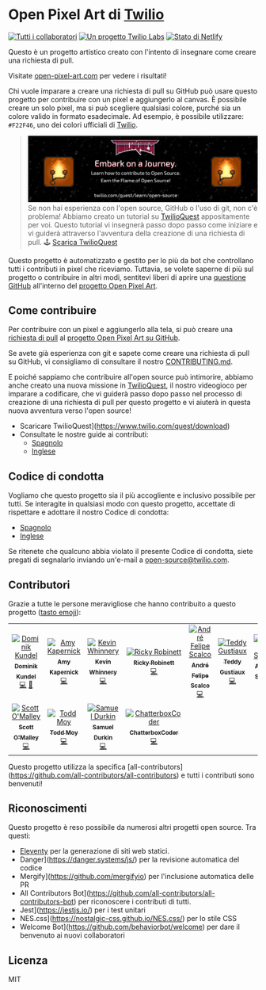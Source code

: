 # Open Pixel Art di [Twilio](https://www.twilio.com)

[![Tutti i collaboratori](https://img.shields.io/badge/all_contributors-11-orange.svg?style=flat-square)](#contribuenti) [![Un progetto Twilio Labs](https://img.shields.io/static/v1?label=&message=Twilio-Labs&color=F22F46&labelColor=0D122B&logo=twilio&style=flat-square)](https://www.twilio.com/labs) [![Stato di Netlify](https://api.netlify.com/api/v1/badges/611ac0f9-4ae9-48a2-9769-26c32cb5f9e8/deploy-status)](https://app.netlify.com/sites/pixel-project-dev/deploys)

Questo è un progetto artistico creato con l'intento di insegnare come creare una richiesta di pull.

Visitate [open-pixel-art.com](https://open-pixel-art.com) per vedere i risultati!

Chi vuole imparare a creare una richiesta di pull su GitHub può usare questo progetto per contribuire con un pixel e aggiungerlo al canvas. È possibile creare un solo pixel, ma si può scegliere qualsiasi colore, purché sia un colore valido in formato esadecimale. Ad esempio, è possibile utilizzare: `#F22F46`, uno dei colori ufficiali di [Twilio](https://www.twilio.com).

> ![immagine decorativa del banner per la missione TwilioQuest](../twilio-quest-oss-banner.png)
> Se non hai esperienza con l'open source, GitHub o l'uso di git, non c'è problema! Abbiamo creato un tutorial su [TwilioQuest](https://www.twilio.com/quest) appositamente per voi. Questo tutorial vi insegnerà passo dopo passo come iniziare e vi guiderà attraverso l'avventura della creazione di una richiesta di pull.
> 🕹 [Scarica TwilioQuest](https://www.twilio.com/quest/download)

Questo progetto è automatizzato e gestito per lo più da bot che controllano tutti i contributi in pixel che riceviamo. Tuttavia, se volete saperne di più sul progetto o contribuire in altri modi, sentitevi liberi di aprire una [questione GitHub](https://github.com/twilio-labs/open-pixel-art/issues) all'interno del [progetto Open Pixel Art](https://github.com/twilio-labs/open-pixel-art).

## Come contribuire

Per contribuire con un pixel e aggiungerlo alla tela, si può creare una [richiesta di pull](https://opensource.guide/how-to-contribute/#opening-a-pull-request) al [progetto Open Pixel Art su GitHub](https://github.com/twilio-labs/open-pixel-art).

Se avete già esperienza con git e sapete come creare una richiesta di pull su GitHub, vi consigliamo di consultare il nostro [CONTRIBUTING.md](CONTRIBUTING.md).

E poiché sappiamo che contribuire all'open source può intimorire, abbiamo anche creato una nuova missione in [TwilioQuest](https://www.twilio.com/quest), il nostro videogioco per imparare a codificare, che vi guiderà passo dopo passo nel processo di creazione di una richiesta di pull per questo progetto e vi aiuterà in questa nuova avventura verso l'open source!

- Scaricare TwilioQuest](https://www.twilio.com/quest/download)
- Consultate le nostre guide ai contributi:
  - [Spagnolo](CONTRIBUTO.md)
  - [Inglese](https://github.com/twilio-labs/open-pixel-art/blob/master/CONTRIBUTING.md)

## Codice di condotta

Vogliamo che questo progetto sia il più accogliente e inclusivo possibile per tutti. Se interagite in qualsiasi modo con questo progetto, accettate di rispettare e adottare il nostro Codice di condotta:

- [Spagnolo](CODICE_DI_CONDOTTA.md)
- [Inglese](https://github.com/twilio-labs/open-pixel-art/blob/master/CODE_OF_CONDUCT.md)

Se ritenete che qualcuno abbia violato il presente Codice di condotta, siete pregati di segnalarlo inviando un'e-mail a [open-source@twilio.com](mailto:open-source@twilio.com).

## Contributori

Grazie a tutte le persone meravigliose che hanno contribuito a questo progetto ([tasto emoji](https://allcontributors.org/docs/en/emoji-key)):

<!-- ALL-CONTRIBUTORS-LIST:START - Do not remove or modify this section -->
<!-- prettier-ignore -->
<table>
  <tr>
    <td align="center"><a href="https://dkundel.com"><img src="https://avatars3.githubusercontent.com/u/1505101?v=4" width="80px;" alt="Dominik Kundel"/><br /><sub><b>Dominik Kundel</b></sub></a><br /><a href="https://github.com/twilio-labs/open-pixel-art/commits?author=dkundel" title="Code">💻</a> <a href="#ideas-dkundel" title="Ideas, Planning, & Feedback">🤔</a></td>
    <td align="center"><a href="https://aimhigherwebdesign.com.au"><img src="https://avatars2.githubusercontent.com/u/15953185?v=4" width="80px;" alt="Amy Kapernick"/><br /><sub><b>Amy Kapernick</b></sub></a><br /><a href="https://github.com/twilio-labs/open-pixel-art/commits?author=amykapernick" title="Code">💻</a></td>
    <td align="center"><a href="https://github.com/kwhinnery"><img src="https://avatars3.githubusercontent.com/u/29193?v=4" width="80px;" alt="Kevin Whinnery"/><br /><sub><b>Kevin Whinnery</b></sub></a><br /><a href="https://github.com/twilio-labs/open-pixel-art/commits?author=kwhinnery" title="Code">💻</a></td>
    <td align="center"><a href="http://rickyrobinett.com"><img src="https://avatars3.githubusercontent.com/u/838096?v=4" width="80px;" alt="Ricky Robinett"/><br /><sub><b>Ricky Robinett</b></sub></a><br /><a href="https://github.com/twilio-labs/open-pixel-art/commits?author=rickyrobinett" title="Code">💻</a></td>
    <td align="center"><a href="https://github.com/andrescalco"><img src="https://avatars1.githubusercontent.com/u/10577705?v=4" width="80px;" alt="André Felipe Scalco"/><br /><sub><b>André Felipe Scalco</b></sub></a><br /><a href="https://github.com/twilio-labs/open-pixel-art/commits?author=andrescalco" title="Code">💻</a></td>
    <td align="center"><a href="https://gustiaux.com"><img src="https://avatars0.githubusercontent.com/u/26365722?v=4" width="80px;" alt="Teddy Gustiaux"/><br /><sub><b>Teddy Gustiaux</b></sub></a><br /><a href="https://github.com/twilio-labs/open-pixel-art/commits?author=teddy-gustiaux" title="Code">💻</a></td>
    <td align="center"><a href="https://github.com/AidanJSmith"><img src="https://avatars3.githubusercontent.com/u/26717362?v=4" width="80px;" alt="Aidan Smith"/><br /><sub><b>Aidan Smith</b></sub></a><br /><a href="https://github.com/twilio-labs/open-pixel-art/commits?author=AidanJSmith" title="Code">💻</a></td>
  </tr>
  <tr>
    <td align="center"><a href="https://github.com/TheHandsomeCoder"><img src="https://avatars0.githubusercontent.com/u/1569604?v=4" width="80px;" alt="Scott O'Malley"/><br /><sub><b>Scott O'Malley</b></sub></a><br /><a href="https://github.com/twilio-labs/open-pixel-art/commits?author=TheHandsomeCoder" title="Code">💻</a></td>
    <td align="center"><a href="http://www.toddmoy.com"><img src="https://avatars2.githubusercontent.com/u/22126?v=4" width="80px;" alt="Todd Moy"/><br /><sub><b>Todd Moy</b></sub></a><br /><a href="https://github.com/twilio-labs/open-pixel-art/commits?author=toddmoy" title="Code">💻</a></td>
    <td align="center"><a href="http://www.samueldurkin.com"><img src="https://avatars3.githubusercontent.com/u/6232253?v=4" width="80px;" alt="Samuel Durkin"/><br /><sub><b>Samuel Durkin</b></sub></a><br /><a href="https://github.com/twilio-labs/open-pixel-art/commits?author=FailedSitcom" title="Code">💻</a></td>
    <td align="center"><a href="https://github.com/nokenwa"><img src="https://avatars2.githubusercontent.com/u/23080261?v=4" width="80px;" alt="ChatterboxCoder"/><br /><sub><b>ChatterboxCoder</b></sub></a><br /><a href="https://github.com/twilio-labs/open-pixel-art/commits?author=nokenwa" title="Code">💻</a></td>
  </tr>
</table>

<!-- ALL-CONTRIBUTORS-LIST:END -->

Questo progetto utilizza la specifica [all-contributors] (https://github.com/all-contributors/all-contributors) e tutti i contributi sono benvenuti!

## Riconoscimenti

Questo progetto è reso possibile da numerosi altri progetti open source. Tra questi:

- [Eleventy](https://www.11ty.io/) per la generazione di siti web statici.
- Danger](https://danger.systems/js/) per la revisione automatica del codice
- Mergify](https://github.com/mergifyio) per l'inclusione automatica delle PR
- All Contributors Bot](https://github.com/all-contributors/all-contributors-bot) per riconoscere i contributi di tutti.
- Jest](https://jestjs.io/) per i test unitari
- NES.css](https://nostalgic-css.github.io/NES.css/) per lo stile CSS
- Welcome Bot](https://github.com/behaviorbot/welcome) per dare il benvenuto ai nuovi collaboratori

## Licenza

MIT
